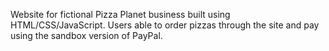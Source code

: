 Website for fictional Pizza Planet business built using HTML/CSS/JavaScript.
Users able to order pizzas through the site and pay using the sandbox version of PayPal.
